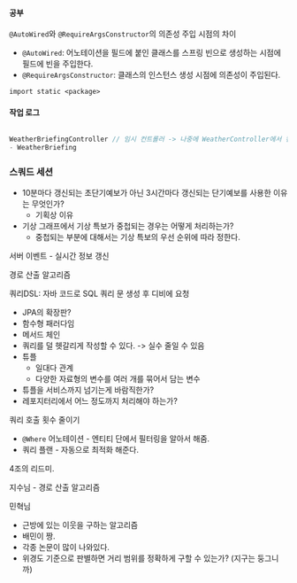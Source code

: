 #### 공부

`@AutoWired`와 `@RequireArgsConstructor`의 의존성 주입 시점의 차이
- `@AutoWired`: 어노테이션을 필드에 붙인 클래스를 스프링 빈으로 생성하는 시점에 필드에 빈을 주입한다.
- `@RequireArgsConstructor`: 클래스의 인스턴스 생성 시점에 의존성이 주입된다.

`import static <package>`

#### 작업 로그
```java

WeatherBriefingController // 임시 컨트롤러 -> 나중에 WeatherController에서 컨트롤 수행
- WeatherBriefing

```

### 스쿼드 세션

- 10분마다 갱신되는 초단기예보가 아닌 3시간마다 갱신되는 단기예보를 사용한 이유는 무엇인가?
	- 기획상 이유
- 기상 그래프에서 기상 특보가 중첩되는 경우는 어떻게 처리하는가?
	- 중첩되는 부분에 대해서는 기상 특보의 우선 순위에 따라 정한다.

서버 이벤트 - 실시간 정보 갱신

경로 산출 알고리즘

쿼리DSL: 자바 코드로 SQL 쿼리 문 생성 후 디비에 요청
- JPA의 확장판?
- 함수형 패러다임
- 메서드 체인
- 쿼리를 덜 헷갈리게 작성할 수 있다. -> 실수 줄일 수 있음
- 튜플
	- 일대다 관계
	- 다양한 자료형의 변수를 여러 개를 묶어서 담는 변수
- 튜플을 서비스까지 넘기는게 바람직한가?
- 레포지터리에서 어느 정도까지 처리해야 하는가?

쿼리 호출 횟수 줄이기
- `@Where` 어노테이션 - 엔티티 단에서 필터링을 알아서 해줌.
- 쿼리 플랜 - 자동으로 최적화 해준다.

4조의 리드미.

지수님 - 경로 산출 알고리즘

민혁님
- 근방에 있는 이웃을 구하는 알고리즘
- 배민이 짱.
- 각종 논문이 많이 나와있다.
- 위경도 기준으로 판별하면 거리 범위를 정확하게 구할 수 있는가? (지구는 둥그니까)


